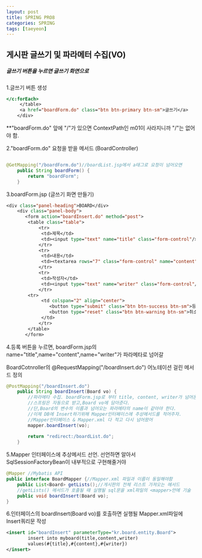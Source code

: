 ```yaml
---
layout: post
title: SPRING PRO8
categories: SPRING
tags: [taeyeon]
---
```



## 게시판 글쓰기 및 파라메터 수집(VO)

<h5>글쓰기 버튼을 누르면 글쓰기 화면으로</h5>

1.글쓰기 버튼 생성
```1=boardList.jsp
</c:forEach>
     </table>
     <a href="boardForm.do" class="btn btn-primary btn-sm">글쓰기</a> 
    </div>
```

**"boardForm.do" 앞에 "/"가 있으면 ContextPath인 m01이 사라지니까 "/"는 없어야 함.

2."boardForm.do" 요청을 받을 메서드 (BoardController)


```2=BoardController.java

@GetMapping("/boardForm.do")//boardList.jsp에서 a태그로 요청이 넘어오면
	public String boardForm() {
		return "boardForm";
	}
```

3.boardForm.jsp (글쓰기 화면 만들기)

```3=boardForm.jsp
<div class="panel-heading">BOARD</div>
    <div class="panel-body">
       <form action="boardInsert.do" method="post">
    	<table class="table">
    		<tr>
    		 <td>제목</td>
    		 <td><input type="text" name="title" class="form-control"/></td>
    		</tr>
    		<tr>
    		 <td>내용</td>
    		 <td><textarea rows="7" class="form-control" name="content"/></td>
    		</tr>
    		<tr>
    		 <td>작성자</td>
    		 <td><input type="text" name="writer" class="form-control"/></td>
    		</tr>
        <tr>
    		 <td colspan="2" align="center">
    		 	<button type="submit" class="btn btn-success btn-sm">등록</button>
    		 	<button type="reset" class="btn btn-warning btn-sm">취소</button>
    		 </td>
    		</tr>
    	</table>
       </form>
```

4.등록 버튼을 누르면, boardForm.jsp의 name="title",name="content",name="writer"가 파라메타로 넘어갈

BoardCotnroller의 @RequestMapping("/boardInsert.do") 어노테이션 걸린 메서드 정의

```4=BoardController.java
@PostMapping("/boardInsert.do")
	public String boardInsert(Board vo) {
		//파라메타 수집. boardForm.jsp로 부터 title, content, writer가 넘어온다.
		//스프링은 자동으로 받고,Board vo에 담아준다. 
		//단,Board의 변수의 이름과 넘어오는 파라메타의 name이 같아야 한다.
		//이제 DB에 Insert하기위해 Mapper인터페이스에 추상메서드를 적어주자.
		//Mapper인터페이스 & Mapper.xml 다 적고 다시 넘어왔어
		mapper.boardInsert(vo);
		
		return "redirect:/boardList.do"; 
	}
```

5.Mapper 인터페이스에 추상메서드 선언. 선언하면 알아서 SqlSessionFactoryBean이 내부적으로 구현해줄거야

```5=BoardMapper.java
@Mapper //Mybatis API
public interface BoardMapper {//Mapper.xml 파일과 이름이 동일해야함
	public List<Board> getLists();//게시판의 전체 리스트 가져오는 메서드
	//getLists() 메서드가 호출될 때 실행될 sql문을 xml파일의 <mapper>안에 기술
	public void boardInsert(Board vo); 
}
```

6.인터페이스의 boardInsert(Board vo)를 호출하면 실행될 Mapper.xml파일에 Insert쿼리문 작성

```6=BoardMapper.xml
<insert id="boardInsert" parameterType="kr.board.entity.Board">
        insert into myboard(title,content,writer)
        values(#{title},#{content},#{writer})
</insert>
```























